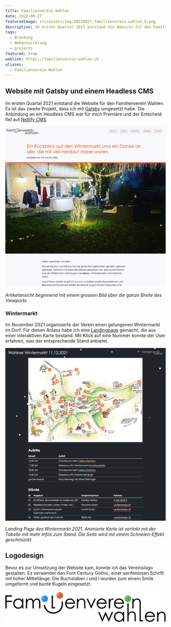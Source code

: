 ```yaml
---
title: Familienverein Wahlen
date: 2022-09-27
featuredImage: src/assets/img/20220927_familienverein-wahlen_0.png
description: Im ersten Quartal 2021 entstand die Website für den Familienverein Wahlen. Es ist das zweite Projekt, dass ich mit Gatsby umgesetzt habe.
tags:
  - Branding
  - Webentwicklung
  - projects
featured: true
weblink: https://familienverein-wahlen.ch
aliases:
  - Familienverein Wahlen
---
```

## Website mit Gatsby und einem Headless CMS

Im ersten Quartal 2021 entstand die Website für den Familienverein Wahlen. Es ist das zweite Projekt, dass ich mit [Gatsby](https://www.gatsbyjs.com/) umgesetzt habe. Die Anbindung an ein Headless CMS war für mich Première und der Entscheid fiel auf [Netlify CMS](https://www.netlifycms.org/).

![Beitragsbeispiel, welcher auf familienverein-wahlen.ch veröffentlicht wurde. Screenshot.](src/assets/img/20220927_familienverein-wahlen_1.png)

_Artikelansicht beginnend mit einem grossen Bild über die ganze Breite des Viewports._

### Wintermarkt

Im November 2021 organisierte der Verein einen gelungenen Wintermarkt im Dorf. Für diesen Anlass habe ich eine [Landingpage](https://familienverein-wahlen.ch/wahlner-wintermarkt-2021/) gemacht, die aus einer interaktiven Karte bestand. Mit Klick auf eine Nummer konnte der User erfahren, was der entsprechende Stand anbietet.

![Landingpage Wintermarkt 2021. Screenshot.](src/assets/img/20220927_familienverein-wahlen_2.png)

_Landing Page des Wintermarkt 2021. Animierte Karte ist verlinkt mit der Tabelle mit mehr Infos zum Stand. Die Seite wird mit einem Schneien-Effekt geschmückt._

## Logodesign

Bevor es zur Umsetzung der Website kam, konnte ich das Vereinslogo gestalten. Es verwendet den Font Century Gothic, einer serifenlosen Schrift mit hoher Mittellänge. Die Buchstaben i und l wurden zum einem Smile umgeformt und bunte Kugeln eingesetzt.

![Logo Familienverein Wahlen.](src/assets/img/20220927_familienverein-wahlen_3.png)

